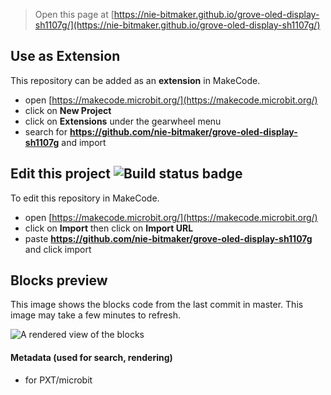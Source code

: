 
> Open this page at [https://nie-bitmaker.github.io/grove-oled-display-sh1107g/](https://nie-bitmaker.github.io/grove-oled-display-sh1107g/)

## Use as Extension

This repository can be added as an **extension** in MakeCode.

* open [https://makecode.microbit.org/](https://makecode.microbit.org/)
* click on **New Project**
* click on **Extensions** under the gearwheel menu
* search for **https://github.com/nie-bitmaker/grove-oled-display-sh1107g** and import

## Edit this project ![Build status badge](https://github.com/nie-bitmaker/grove-oled-display-sh1107g/workflows/MakeCode/badge.svg)

To edit this repository in MakeCode.

* open [https://makecode.microbit.org/](https://makecode.microbit.org/)
* click on **Import** then click on **Import URL**
* paste **https://github.com/nie-bitmaker/grove-oled-display-sh1107g** and click import

## Blocks preview

This image shows the blocks code from the last commit in master.
This image may take a few minutes to refresh.

![A rendered view of the blocks](https://github.com/nie-bitmaker/grove-oled-display-sh1107g/raw/master/.github/makecode/blocks.png)

#### Metadata (used for search, rendering)

* for PXT/microbit
<script src="https://makecode.com/gh-pages-embed.js"></script><script>makeCodeRender("{{ site.makecode.home_url }}", "{{ site.github.owner_name }}/{{ site.github.repository_name }}");</script>
